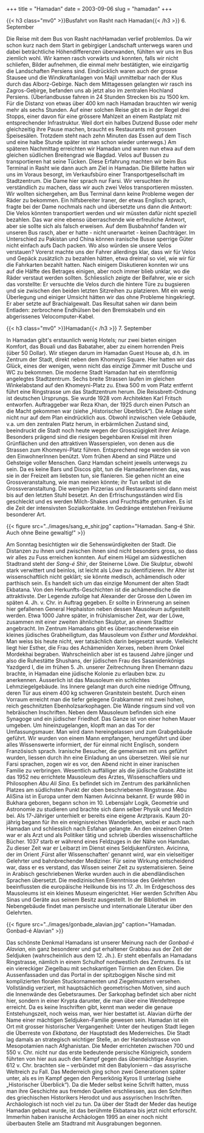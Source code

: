 +++
title = "Hamadan"
date = 2003-09-06
slug = "hamadan"
+++

{{< h3 class="mv0" >}}Busfahrt von Rasht nach Hamadan{{< /h3 >}}
6\. September

Die Reise mit dem Bus von Rasht nachHamadan verlief problemlos. Da wir schon kurz nach dem Start in gebirgiger Landschaft unterwegs waren und dabei beträchtliche Höhendifferenzen überwanden, fühlten wir uns im Bus ziemlich wohl. Wir kamen rasch vorwärts und konnten, falls wir nicht schliefen, Bilder aufnehmen, die einmal mehr bestätigten, wie einzigartig die Landschaften Persiens sind. Eindrücklich waren auch der grosse Stausee und die Windkraftanlagen von Majil unmittelbar nach der Klus durch das Alborz-Gebirge. Nach dem Mittagessen gelangten wir rasch ins Zagros-Gebirge, befanden uns ab jetzt also im zentralen Hochland Persiens.
(Überlandbusse fahren in 24 Stunden Strecken bis zu 1500 km. Für die Distanz von etwas über 400 km nach Hamadan brauchten wir wenig mehr als sechs Stunden. Auf einer solchen Reise gibt es in der Regel drei Stopps, einer davon für eine grössere Mahlzeit an einem Rastplatz mit entsprechender Infrastruktur. Weil dort ein halbes Dutzend Busse oder mehr gleichzeitig ihre Pause machen, braucht es Restaurants mit grossen Speisesälen. Trotzdem steht nach zehn Minuten das Essen auf dem Tisch und eine halbe Stunde später ist man schon wieder unterwegs.)
Am späteren Nachmittag erreichten wir Hamadan und waren nun etwa auf dem gleichen südlichen Breitengrad wie Bagdad.
Velos auf Bussen zu transportieren hat seine Tücken. Diese Erfahrung machten wir beim Bus Terminal in Rasht wie dann auch am Ziel in Hamadan.
Die Billette hatten wir uns im Voraus besorgt, im Verkaufsbüro einer Transportgesellschaft im Stadtzentrum. Die Dame hier sprach nur Farsi. Wir versuchten ihr verständlich zu machen, dass wir auch zwei Velos transportieren müssten. Wir wollten sichergehen, am Bus Terminal dann keine Probleme wegen der Räder zu bekommen. Ein hilfsbereiter Iraner, der etwas Englisch sprach, fragte bei der Dame nochmals nach und übersetzte uns dann die Antwort: Die Velos könnten transportiert werden und wir müssten dafür nicht speziell bezahlen. Das war eine ebenso überraschende wie erfreuliche Antwort, aber sie sollte sich als falsch erweisen. Auf dem Busbahnhof fanden wir unseren Bus rasch, aber er hatte - nicht unerwartet - keinen Dachträger. Im Unterschied zu Pakistan und China können iranische Busse sperrige Güter nicht einfach aufs Dach packen. Wo also würden sie unsere Velos verstauen? Vorerst machte uns der Fahrer allerdings klar, dass wir für Velos und Gepäck zusätzlich zu bezahlen hätten, etwa dreimal so viel, wie wir für die Fahrkarten bezahlt hatten. Nach einigem Diskutieren konnten wir uns auf die Hälfte des Betrages einigen, aber noch immer blieb unklar, wo die Räder verstaut werden sollten. Schliesslich zeigte der Beifahrer, wie er sich das vorstellte: Er versuchte die Velos durch die hintere Türe zu bugsieren und sie zwischen den beiden letzten Sitzreihen zu platzieren. Mit ein wenig Überlegung und einiger Umsicht hätten wir das ohne Probleme hingekriegt. Er aber setzte auf Brachialgewalt. Das Resultat sahen wir dann beim Entladen: zerbrochene Endhülsen bei den Bremskabeln und ein abgerissenes Velocomputer-Kabel.

{{< h3 class="mv0" >}}Hamadan{{< /h3 >}}
7\. September

In Hamadan gibt's erstaunlich wenig Hotels; nur zwei bieten einigen Komfort, das Bouali und das Babataher, aber zu einem horrenden Preis (über 50 Dollar). Wir stiegen darum im Hamadan Guest House ab, d.h. im Zentrum der Stadt, direkt neben dem Khomeyni Square. Hier hatten wir das Glück, eines der wenigen, wenn nicht das einzige Zimmer mit Dusche und WC zu bekommen.
Die moderne Stadt Hamadan hat ein sternförmig angelegtes Stadtzentrum. Sechs breite Strassen laufen im gleichen Winkelabstand auf den Khomeyni-Platz zu. Etwa 500 m vom Platz entfernt führt eine Ringstrasse um das Stadtzentrum herum. Die Reissbrett-Ordnung ist deutschen Ursprungs. Sie wurde 1928 vom Architekten Karl Fritsch entworfen. Auftraggeber war Reza Khan, der 1925 durch einen Putsch an die Macht gekommen war (siehe „Historischer Überblick“). Die Anlage sieht nicht nur auf dem Plan eindrücklich aus. Obwohl inzwischen viele Gebäude, v.a. um den zentralen Platz herum, in erbärmlichen Zustand sind, beeindruckt die Stadt noch heute wegen der Grosszügigkeit ihrer Anlage. Besonders prägend sind die riesigen begehbaren Kreisel mit ihren Grünflächen und den attraktiven Wasserspielen, von denen aus die Strassen zum Khomeyni-Platz führen. Entsprechend rege werden sie von den EinwohnerInnen benützt. Vom frühen Abend an sind Plätze und Gehsteige voller Menschen. Ganz Hamdan scheint jeweils unterwegs zu sein. Da es keine Bars und Discos gibt, tun die HamadanerInnen das, was sie in der Freizeit am liebsten tun, sie flanieren. Sie gehen nicht an eine Grossveranstaltung, wie man meinen könnte; ihr Tun selbst ist die Grossveranstaltung. Die wenigen Pizzerias und Restaurants sind dann meist bis auf den letzten Stuhl besetzt. An den Erfrischungsständen wird Eis geschleckt und es werden Milch-Shakes und Fruchtsäfte getrunken. Es ist die Zeit der intensivsten Sozialkontakte. Im Gedränge entstehen Freiräume besonderer Art.

{{< figure src="../images/sang_e_shir.jpg" caption="Hamadan. Sang-é Shir. Auch ohne Beine gewaltig!" >}}

Am Sonntag besichtigten wir die Sehenswürdigkeiten der Stadt. Die Distanzen zu ihnen und zwischen ihnen sind nicht besonders gross, so dass wir alles zu Fuss erreichen konnten.
Auf einem Hügel am südwestlichen Stadtrand steht der *Sang-é Shir*, der Steinerne Löwe. Die Skulptur, obwohl stark verwittert und beinlos, ist leicht als Löwe zu identifizieren. Ihr Alter ist wissenschaftlich nicht geklärt; sie könnte medisch, achämendisch oder parthisch sein. Es handelt sich um das einzige Monument der alten Stadt Ekbatana. Von den Herkunfts-Geschichten ist die achämendische die attraktivste. Der Legende zufolge hat Alexander der Grosse den Löwen im späten 4. Jh. v. Chr. in Auftrag gegeben. Er sollte in Erinnerung an seinen hier gefallenen General Hephaiston neben dessen Mausoleum aufgestellt werden. Etwa 1000 Jahre später, in frühislamischer Zeit, war der Löwe, zusammen mit einer zweiten ähnlichen Skulptur, an einem Stadttor angebracht.
Im Zentrum Hamadans gibt es überraschenderweise ein kleines jüdisches Grabheiligtum, das Mausoleum von *Esther und Mordekhai*. Man weiss bis heute nicht, wer tatsächlich darin beigesetzt wurde. Vielleicht liegt hier Esther, die Frau des Achämeniden Xerxes, neben ihrem Onkel Mordekhai begraben. Wahrscheinlich aber ist es tausend Jahre jünger und also die Ruhestätte Shushans, der jüdischen Frau des Sasanidenkönigs Yazdgerd I, die im frühen 5. Jh. unserer Zeitrechnung ihren Ehemann dazu brachte, in Hamadan eine jüdische Kolonie zu erlauben bzw. zu anerkennen.
Äusserlich ist das Mausoleum ein schlichtes Lehmziegelgebäude. Ins Innere gelangt man durch eine niedrige Öffnung, deren Tür aus einem 400 kg schweren Granitstein besteht. Durch einen Vorraum erreicht man die tiefer gelegene Grabkammer mit zwei hohen, reich geschnitzten Ebenholzsarkophagen. Die Wände ringsum sind voll von hebräischen Inschriften. Neben dem Mausoleum befinden sich eine Synagoge und ein jüdischer Friedhof. Das Ganze ist von einer hohen Mauer umgeben. Um hineinzugelangen, klopft man an das Tor der Umfassungsmauer. Man wird dann hereingelassen und zum Grabgebäude geführt. Wir wurden von einem Mann empfangen, herumgeführt und über alles Wissenswerte informiert, der für einmal nicht Englisch, sondern Französisch sprach. Iranische Besucher, die gemeinsam mit uns geführt wurden, liessen durch ihn eine Einladung an uns übersetzen. Weil sie nur Farsi sprachen, zogen wir es vor, den Abend nicht in einer iranischen Familie zu verbringen.
Wesentlich auffälliger als die jüdische Grabstätte ist das 1952 neu errichtete Mausoleum des Arztes, Wissenschaftlers und Philosophen *Abu Ali Sina*. Es befindet sich im Zentrum des parkähnlichen Platzes am südlichsten Punkt der oben beschriebenen Ringstrasse. Abu AliSina ist in Europa unter dem Namen Avicinna bekannt. Er wurde 980 in Bukhara geboren, begann schon im 10. Lebensjahr Logik, Geometrie und Astronomie zu studieren und brachte sich dann selber Physik und Medizin bei. Als 17-Jähriger unterhielt er bereits eine eigene Arztpraxis. Kaum 20-jährig begann für ihn ein ereignisreiches Wanderleben, wobei er auch nach Hamadan und schliesslich nach Esfahan gelangte. An den einzelnen Orten war er als Arzt und als Politiker tätig und schrieb überdies wissenschaftliche Bücher. 1037 starb er während eines Feldzuges in der Nähe von Hamdan. Zu dieser Zeit war er Leibarzt im Dienst eines Seldjukenfürsten.
Avicinna, der im Orient ‚Fürst aller Wissenschaften’ genannt wird, war ein vielseitiger Gelehrter und bahnbrechender Mediziner. Für seine Wirkung entscheidend war, dass er es verstand, das Wissen seiner Zeit zu systematisieren. Seine in Arabisch geschriebenen Werke wurden auch in die abendländischen Sprachen übersetzt. Die medizinischen Erkenntnisse des Gelehrten beeinflussten die europäische Heilkunde bis ins 17. Jh.
Im Erdgeschoss des Mausoleums ist ein kleines Museum eingerichtet. Hier werden Schriften Abu Sinas und Geräte aus seinem Besitz ausgestellt. In der Bibliothek im Nebengebäude findet man persische und internationale Literatur über den Gelehrten.

{{< figure src="../images/gonbade_alavian.jpg" caption="Hamadan. Gonbad-é Alavian" >}}

Das schönste Denkmal Hamadans ist unserer Meinung nach der *Gonbad-é Alavian*, ein ganz besonderer und gut erhaltener Grabbau aus der Zeit der Seldjuken (wahrscheinlich aus dem 12. Jh.). Er steht ebenfalls an Hamadans Ringstrasse, nämlich in einem Schulhof nordwestlich des Zentrums. Es ist ein viereckiger Ziegelbau mit sechskantigen Türmen an den Ecken. Die Aussenfassaden und das Portal in der spitzbogigen Nische sind mit komplizierten floralen Stuckornamenten und Ziegelmustern versehen. Vollständig verziert, mit hauptsächlich geometrischen Motiven, sind auch die Innenwände des Gebetsraumes. Der Sarkophag befindet sich aber nicht hier, sondern in einer Krypta darunter, die man über eine Wendeltreppe erreicht. Da es keine Inschriften gibt, kennt man weder die genaue Entstehungszeit, noch weiss man, wer hier bestattet ist. Alavian dürfte der Name einer mächtigen Seldjuken-Familie gewesen sein.
Hamadan ist ein Ort mit grosser historischer Vergangenheit: Unter der heutigen Stadt liegen die Überreste von *Ekbatana*, der Hauptstadt des Mederreiches. Die Stadt lag damals an strategisch wichtiger Stelle, an der Handelsstrasse von Mesopotamien nach Afghanistan. Die Meder errichteten zwischen 700 und 550 v. Chr. nicht nur das erste bedeutende persische Königreich, sondern führten von hier aus auch den Kampf gegen das übermächtige Assyrien. 612 v. Chr. brachten sie – verbündet mit den Babyloniern – das assyrische Weltreich zu Fall. Das Mederreich ging schon zwei Generationen später unter, als es im Kampf gegen den Perserkönig Kyros II unterlag (siehe „Historischer Überblick“).
Da die Meder selbst keine Schrift hatten, muss man ihre Geschichte aus fremden Quellen erschliessen, aus den Schriften des griechischen Historikers Herodot und aus assyrischen Inschriften. Archäologisch ist noch viel zu tun. Da über der Stadt der Meder das heutige Hamadan gebaut wurde, ist das berühmte Ekbatana bis jetzt nicht erforscht. Immerhin haben iranische Archäologen 1995 an einer noch nicht überbauten Stelle am Stadtrand mit Ausgrabungen begonnen.
